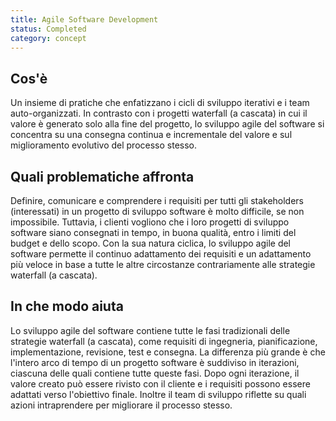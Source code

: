 ```yaml
---
title: Agile Software Development
status: Completed
category: concept
---
```


## Cos'è
Un insieme di pratiche che enfatizzano i cicli di sviluppo iterativi e i team auto-organizzati. In contrasto con i progetti waterfall (a cascata) in cui il valore è generato solo alla fine del progetto, lo sviluppo agile del software si concentra su una consegna continua e incrementale del valore e sul miglioramento evolutivo del processo stesso.

## Quali problematiche affronta
Definire, comunicare e comprendere i requisiti per tutti gli stakeholders (interessati) in un progetto di sviluppo software è molto difficile, se non impossibile. Tuttavia, i clienti vogliono che i loro progetti di sviluppo software siano consegnati in tempo, in buona qualità, entro i limiti del budget e dello scopo. Con la sua natura ciclica, lo sviluppo agile del software permette il continuo adattamento dei requisiti e un adattamento più veloce in base a tutte le altre circostanze contrariamente alle strategie waterfall (a cascata). 

## In che modo aiuta
Lo sviluppo agile del software contiene tutte le fasi tradizionali delle strategie waterfall (a cascata), come requisiti di ingegneria, pianificazione, implementazione, revisione, test e consegna. La differenza più grande è che l'intero arco di tempo di un progetto software è suddiviso in iterazioni, ciascuna delle quali contiene tutte queste fasi. Dopo ogni iterazione, il valore creato può essere rivisto con il cliente e i requisiti possono essere adattati verso l'obiettivo finale. Inoltre il team di sviluppo riflette su quali azioni intraprendere per migliorare il processo stesso.
 
